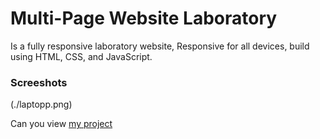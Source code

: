# Multi-Page Website Laboratory
Is a fully responsive laboratory website,
Responsive for all devices, build using HTML, CSS, and JavaScript.


### Screeshots

(./laptopp.png)

Can you view [my project](https://panchenkonaz.github.io/laboratory__website/)
